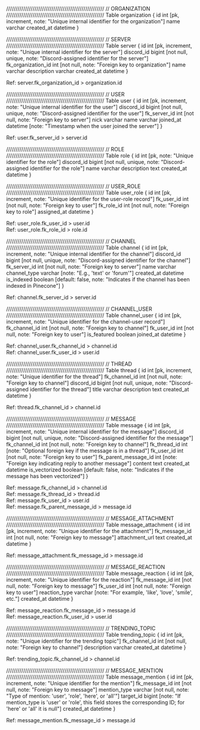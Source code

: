////////////////////////////////////////////////////
// ORGANIZATION
////////////////////////////////////////////////////
Table organization {
id int [pk, increment, note: "Unique internal identifier for the organization"]
name varchar
created_at datetime
}

////////////////////////////////////////////////////
// SERVER
////////////////////////////////////////////////////
Table server {
id int [pk, increment, note: "Unique internal identifier for the server"]
discord_id bigint [not null, unique, note: "Discord-assigned identifier for the server"]
fk_organization_id int [not null, note: "Foreign key to organization"]
name varchar
description varchar
created_at datetime
}

Ref: server.fk_organization_id > organization.id

////////////////////////////////////////////////////
// USER
////////////////////////////////////////////////////
Table user {
id int [pk, increment, note: "Unique internal identifier for the user"]
discord_id bigint [not null, unique, note: "Discord-assigned identifier for the user"]
fk_server_id int [not null, note: "Foreign key to server"]
nick varchar
name varchar
joined_at datetime [note: "Timestamp when the user joined the server"]
}

Ref: user.fk_server_id > server.id

////////////////////////////////////////////////////
// ROLE
////////////////////////////////////////////////////
Table role {
id int [pk, note: "Unique identifier for the role"]
discord_id bigint [not null, unique, note: "Discord-assigned identifier for the role"]
name varchar
description text
created_at datetime
}

////////////////////////////////////////////////////
// USER_ROLE
////////////////////////////////////////////////////
Table user_role {
id int [pk, increment, note: "Unique identifier for the user-role record"]
fk_user_id int [not null, note: "Foreign key to user"]
fk_role_id int [not null, note: "Foreign key to role"]
assigned_at datetime
}

Ref: user_role.fk_user_id > user.id  
Ref: user_role.fk_role_id > role.id

////////////////////////////////////////////////////
// CHANNEL
////////////////////////////////////////////////////
Table channel {
id int [pk, increment, note: "Unique internal identifier for the channel"]
discord_id bigint [not null, unique, note: "Discord-assigned identifier for the channel"]
fk_server_id int [not null, note: "Foreign key to server"]
name varchar
channel_type varchar [note: "E.g., 'text' or 'forum'"]
created_at datetime
is_indexed boolean [default: false, note: "Indicates if the channel has been indexed in Pinecone"]
}

Ref: channel.fk_server_id > server.id

////////////////////////////////////////////////////
// CHANNEL_USER
////////////////////////////////////////////////////
Table channel_user {
id int [pk, increment, note: "Unique identifier for the channel-user record"]
fk_channel_id int [not null, note: "Foreign key to channel"]
fk_user_id int [not null, note: "Foreign key to user"]
is_featured boolean
joined_at datetime
}

Ref: channel_user.fk_channel_id > channel.id  
Ref: channel_user.fk_user_id > user.id

////////////////////////////////////////////////////
// THREAD
////////////////////////////////////////////////////
Table thread {
id int [pk, increment, note: "Unique identifier for the thread"]
fk_channel_id int [not null, note: "Foreign key to channel"]
discord_id bigint [not null, unique, note: "Discord-assigned identifier for the thread"]
title varchar
description text
created_at datetime
}

Ref: thread.fk_channel_id > channel.id

////////////////////////////////////////////////////
// MESSAGE
////////////////////////////////////////////////////
Table message {
id int [pk, increment, note: "Unique internal identifier for the message"]
discord_id bigint [not null, unique, note: "Discord-assigned identifier for the message"]
fk_channel_id int [not null, note: "Foreign key to channel"]
fk_thread_id int [note: "Optional foreign key if the message is in a thread"]
fk_user_id int [not null, note: "Foreign key to user"]
fk_parent_message_id int [note: "Foreign key indicating reply to another message"]
content text
created_at datetime
is_vectorized boolean [default: false, note: "Indicates if the message has been vectorized"]
}

Ref: message.fk_channel_id > channel.id  
Ref: message.fk_thread_id > thread.id  
Ref: message.fk_user_id > user.id  
Ref: message.fk_parent_message_id > message.id

////////////////////////////////////////////////////
// MESSAGE_ATTACHMENT
////////////////////////////////////////////////////
Table message_attachment {
id int [pk, increment, note: "Unique identifier for the attachment"]
fk_message_id int [not null, note: "Foreign key to message"]
attachment_url text
created_at datetime
}

Ref: message_attachment.fk_message_id > message.id

////////////////////////////////////////////////////
// MESSAGE_REACTION
////////////////////////////////////////////////////
Table message_reaction {
id int [pk, increment, note: "Unique identifier for the reaction"]
fk_message_id int [not null, note: "Foreign key to message"]
fk_user_id int [not null, note: "Foreign key to user"]
reaction_type varchar [note: "For example, 'like', 'love', 'smile', etc."]
created_at datetime
}

Ref: message_reaction.fk_message_id > message.id  
Ref: message_reaction.fk_user_id > user.id

////////////////////////////////////////////////////
// TRENDING_TOPIC
////////////////////////////////////////////////////
Table trending_topic {
id int [pk, note: "Unique identifier for the trending topic"]
fk_channel_id int [not null, note: "Foreign key to channel"]
description varchar
created_at datetime
}

Ref: trending_topic.fk_channel_id > channel.id

////////////////////////////////////////////////////
// MESSAGE_MENTION
////////////////////////////////////////////////////
Table message_mention {
id int [pk, increment, note: "Unique identifier for the mention"]
fk_message_id int [not null, note: "Foreign key to message"]
mention_type varchar [not null, note: "Type of mention: 'user', 'role', 'here', or 'all'"]
target_id bigint [note: "If mention_type is 'user' or 'role', this field stores the corresponding ID; for 'here' or 'all' it is null"]
created_at datetime
}

Ref: message_mention.fk_message_id > message.id
